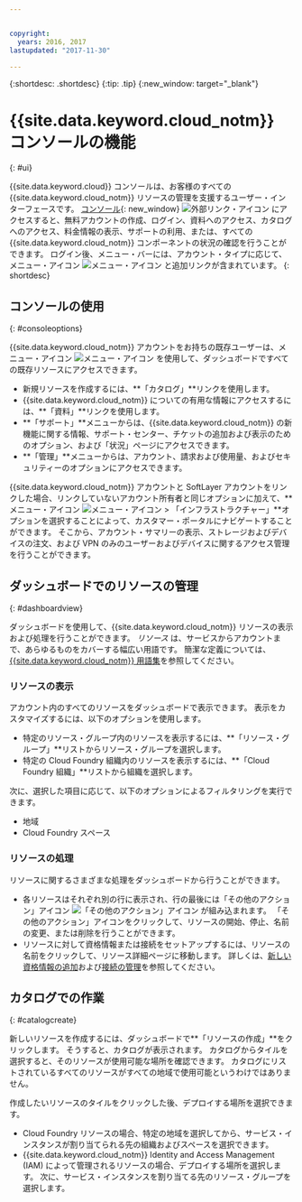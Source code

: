 ```yaml
---


copyright:
  years: 2016, 2017
lastupdated: "2017-11-30"

---
```


{:shortdesc: .shortdesc}
{:tip: .tip}
{:new_window: target="_blank"}

# {{site.data.keyword.cloud_notm}} コンソールの機能
{: #ui}

{{site.data.keyword.cloud}} コンソールは、お客様のすべての {{site.data.keyword.cloud_notm}} リソースの管理を支援するユーザー・インターフェースです。 [コンソール](https://console.bluemix.net){: new_window} ![外部リンク・アイコン](../icons/launch-glyph.svg "外部リンク・アイコン") にアクセスすると、無料アカウントの作成、ログイン、資料へのアクセス、カタログへのアクセス、料金情報の表示、サポートの利用、または、すべての {{site.data.keyword.cloud_notm}} コンポーネントの状況の確認を行うことができます。 ログイン後、メニュー・バーには、アカウント・タイプに応じて、メニュー・アイコン ![メニュー・アイコン ](../icons/icon_hamburger.svg) と追加リンクが含まれています。
{: shortdesc}

## コンソールの使用
{: #consoleoptions}

{{site.data.keyword.cloud_notm}} アカウントをお持ちの既存ユーザーは、メニュー・アイコン ![メニュー・アイコン](../icons/icon_hamburger.svg) を使用して、ダッシュボードですべての既存リソースにアクセスできます。 
  * 新規リソースを作成するには、**「カタログ」**リンクを使用します。
  * {{site.data.keyword.cloud_notm}} についての有用な情報にアクセスするには、**「資料」**リンクを使用します。
  * **「サポート」**メニューからは、{{site.data.keyword.cloud_notm}} の新機能に関する情報、サポート・センター、チケットの追加および表示のためのオプション、および「状況」ページにアクセスできます。
  * **「管理」**メニューからは、アカウント、請求および使用量、およびセキュリティーのオプションにアクセスできます。

{{site.data.keyword.cloud_notm}} アカウントと SoftLayer アカウントをリンクした場合、リンクしていないアカウント所有者と同じオプションに加えて、**メニュー・アイコン ![メニュー・アイコン](../icons/icon_hamburger.svg)  > 「インフラストラクチャー」**オプションを選択することによって、カスタマー・ポータルにナビゲートすることができます。 そこから、アカウント・サマリーの表示、ストレージおよびデバイスの注文、および VPN のみのユーザーおよびデバイスに関するアクセス管理を行うことができます。 

## ダッシュボードでのリソースの管理
{: #dashboardview}

ダッシュボードを使用して、{{site.data.keyword.cloud_notm}} リソースの表示および処理を行うことができます。 *リソース* は、サービスからアカウントまで、あらゆるものをカバーする幅広い用語です。 簡潔な定義については、[{{site.data.keyword.cloud_notm}} 用語集](/docs/overview/glossary/index.html#glossr)を参照してください。

### リソースの表示

アカウント内のすべてのリソースをダッシュボードで表示できます。 表示をカスタマイズするには、以下のオプションを使用します。

  * 特定のリソース・グループ内のリソースを表示するには、**「リソース・グループ」**リストからリソース・グループを選択します。 
  * 特定の Cloud Foundry 組織内のリソースを表示するには、**「Cloud Foundry 組織」**リストから組織を選択します。 

次に、選択した項目に応じて、以下のオプションによるフィルタリングを実行できます。

  * 地域
  * Cloud Foundry スペース
  
### リソースの処理

リソースに関するさまざまな処理をダッシュボードから行うことができます。

  * 各リソースはそれぞれ別の行に表示され、行の最後には「その他のアクション」アイコン ![「その他のアクション」アイコン](../icons/overflow-menu.svg) が組み込まれます。 「その他のアクション」アイコンをクリックして、リソースの開始、停止、名前の変更、または削除を行うことができます。 
  * リソースに対して資格情報または接続をセットアップするには、リソースの名前をクリックして、リソース詳細ページに移動します。 詳しくは、[新しい資格情報の追加](/docs/services/service_credentials.html)および[接続の管理](/docs/manageapps/connecting_apps.html)を参照してください。 

## カタログでの作業
{: #catalogcreate}

新しいリソースを作成するには、ダッシュボードで**「リソースの作成」**をクリックします。 そうすると、カタログが表示されます。 カタログからタイルを選択すると、そのリソースが使用可能な場所を確認できます。 カタログにリストされているすべてのリソースがすべての地域で使用可能というわけではありません。 

作成したいリソースのタイルをクリックした後、デプロイする場所を選択できます。 

  * Cloud Foundry リソースの場合、特定の地域を選択してから、サービス・インスタンスが割り当てられる先の組織およびスペースを選択できます。
  * {{site.data.keyword.cloud_notm}} Identity and Access Management (IAM) によって管理されるリソースの場合、デプロイする場所を選択します。 次に、サービス・インスタンスを割り当てる先のリソース・グループを選択します。
